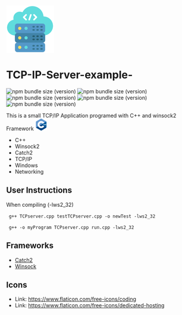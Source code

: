 ![Alt text](cloud-server.png "Optional title")
# TCP-IP-Server-example-

![npm bundle size (version)](https://img.shields.io/badge/version-0.0.1-green) ![npm bundle size (version)](https://img.shields.io/badge/framework-catch2-green) ![npm bundle size (version)](https://img.shields.io/badge/language-c%2B%2B17-green) ![npm bundle size (version)](https://img.shields.io/badge/compiler-gcc-blue) ![npm bundle size (version)](https://img.shields.io/badge/framework-winsock2-orange)

 This is a small TCP/IP Application programed with C++ and winsock2 Framework ![Alt text](c-.png "Optional title")

* C++
* Winsock2
* Catch2
* TCP/IP
* Windows
* Networking

## User Instructions
When compiling (-lws2_32)
```
 g++ TCPserver.cpp testTCPserver.cpp -o newTest -lws2_32
```
```
 g++ -o myProgram TCPserver.cpp run.cpp -lws2_32
```

## Frameworks
* [Catch2](https://github.com/catchorg/Catch2/tree/v2.x)
* [Winsock](https://github.com/tpn/winsdk-10)

## Icons
* Link: https://www.flaticon.com/free-icons/coding
* Link: https://www.flaticon.com/free-icons/dedicated-hosting
